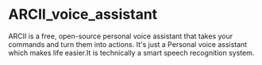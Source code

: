 # ARCII_voice_assistant
ARCII is a free, open-source personal voice assistant that takes your commands and turn them into actions. It's just a Personal voice assistant which makes life easier.It is technically a smart speech recognition system. 
